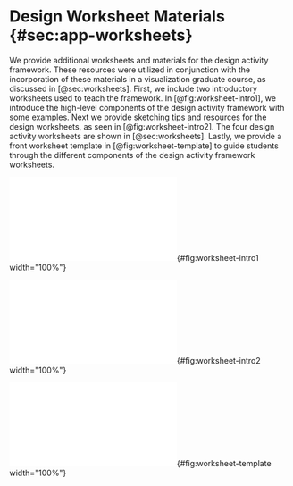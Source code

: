 # Design Worksheet Materials {#sec:app-worksheets}

We provide additional worksheets and materials for the design activity
framework. These resources were utilized in conjunction with the incorporation
of these materials in a visualization graduate course, as discussed in
[@sec:worksheets]. First, we include two introductory worksheets used to teach
the framework. In [@fig:worksheet-intro1], we introduce the high-level
components of the design activity framework with some examples. Next we provide
sketching tips and resources for the design worksheets, as seen in
[@fig:worksheet-intro2]. The four design activity worksheets are shown in
[@sec:worksheets]. Lastly, we provide a front worksheet template in
[@fig:worksheet-template] to guide students through the different components of
the design activity framework worksheets.


![
  Introductory worksheet for the design activity framework worksheets.
](figures/worksheets/intro-worksheet.pdf){#fig:worksheet-intro1 width="100%"}


![
  Introductory worksheet on sketching and related resources.
](figures/worksheets/sketching-worksheet.pdf){#fig:worksheet-intro2 width="100%"}


![
  A template for the different components of the design activity framework
  worksheets.
](figures/worksheets/template-worksheet.pdf){#fig:worksheet-template width="100%"}
